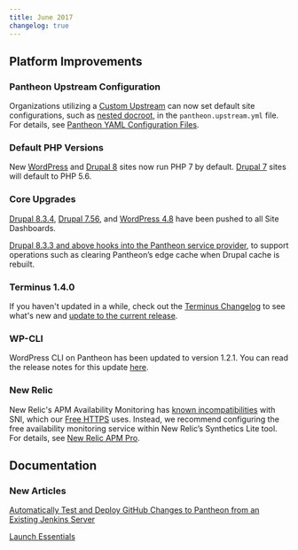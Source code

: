```yaml
---
title: June 2017
changelog: true
---
```


## Platform Improvements
### Pantheon Upstream Configuration
Organizations utilizing a [Custom Upstream](/docs/custom-upstream/) can now set default site configurations, such as [nested docroot](/docs/nested-docroot/), in the `pantheon.upstream.yml` file. For details, see [Pantheon YAML Configuration Files](/docs/pantheon-yml/).

### Default PHP Versions
New [WordPress](https://github.com/pantheon-systems/WordPress/pull/123) and [Drupal 8](https://github.com/pantheon-systems/drops-8/pull/189) sites now run PHP 7 by default. [Drupal 7](https://github.com/pantheon-systems/drops-7/pull/107) sites will default to PHP 5.6.

### Core Upgrades
[Drupal 8.3.4](https://www.drupal.org/project/drupal/releases/8.3.4), [Drupal 7.56](https://www.drupal.org/project/drupal/releases/7.56), and [WordPress 4.8](https://wordpress.org/news/2017/06/evans/) have been pushed to all Site Dashboards.

[Drupal 8.3.3 and above hooks into the Pantheon service provider](https://github.com/pantheon-systems/drops-8/pull/186), to support operations such as clearing Pantheon’s edge cache when Drupal cache is rebuilt.

### Terminus 1.4.0
If you haven't updated in a while, check out the <a data-proofer-ignore href="/docs/terminus/updates/#changelog">Terminus Changelog</a> to see what's new and <a data-proofer-ignore href="/docs/terminus/updates/#update-to-the-current-release-">update to the current release</a>.

### WP-CLI
WordPress CLI on Pantheon has been updated to version 1.2.1. You can read the release notes for this update [here](https://make.wordpress.org/cli/2017/06/06/version-1-2-1-released/).

### New Relic
New Relic's APM Availability Monitoring has [known incompatibilities](/docs/new-relic/#apm-availability-monitoring-alerts-and-false-positive-downtime-events) with SNI, which our [Free HTTPS](/docs/free-https/) uses. Instead, we recommend configuring the free availability monitoring service within New Relic’s Synthetics Lite tool. For details, see [New Relic APM Pro](/docs/new-relic/#configure-ping-monitors-for-availability).

## Documentation

### New Articles
[Automatically Test and Deploy GitHub Changes to Pantheon from an Existing Jenkins Server](/docs/guides/jenkins/)

[Launch Essentials](/docs/guides/launch/)
